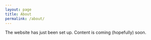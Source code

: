 ```yaml
---
layout: page
title: About
permalink: /about/
---
```


The website has just been set up. Content is coming (hopefully) soon.